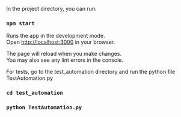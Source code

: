 In the project directory, you can run:

### `npm start`

Runs the app in the development mode.\
Open [http://localhost:3000](http://localhost:3000) in your browser.

The page will reload when you make changes.\
You may also see any lint errors in the console.

For tests, go to the test_automation directory and run the python file TestAutomation.py
### `cd test_automation`
### `python TestAutomation.py`
